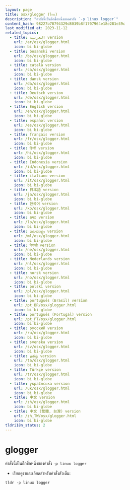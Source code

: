 ```yaml
---
layout: page
title: osx/glogger (ไทย)
description: "คำสั่งนี้เป็นอีกชื่อหนึ่งของคำสั่ง `-p linux logger`"
content_hash: 98227b70794329d8039b8f1707964e18e281e39c
last_modified_at: 2023-11-12
related_topics:
  - title: العربية version
    url: /ar/osx/glogger.html
    icon: bi bi-globe
  - title: bosanski version
    url: /bs/osx/glogger.html
    icon: bi bi-globe
  - title: català version
    url: /ca/osx/glogger.html
    icon: bi bi-globe
  - title: dansk version
    url: /da/osx/glogger.html
    icon: bi bi-globe
  - title: Deutsch version
    url: /de/osx/glogger.html
    icon: bi bi-globe
  - title: English version
    url: /en/osx/glogger.html
    icon: bi bi-globe
  - title: español version
    url: /es/osx/glogger.html
    icon: bi bi-globe
  - title: français version
    url: /fr/osx/glogger.html
    icon: bi bi-globe
  - title: हिन्दी version
    url: /hi/osx/glogger.html
    icon: bi bi-globe
  - title: Indonesia version
    url: /id/osx/glogger.html
    icon: bi bi-globe
  - title: italiano version
    url: /it/osx/glogger.html
    icon: bi bi-globe
  - title: 日本語 version
    url: /ja/osx/glogger.html
    icon: bi bi-globe
  - title: 한국어 version
    url: /ko/osx/glogger.html
    icon: bi bi-globe
  - title: ລາວ version
    url: /lo/osx/glogger.html
    icon: bi bi-globe
  - title: മലയാളം version
    url: /ml/osx/glogger.html
    icon: bi bi-globe
  - title: नेपाली version
    url: /ne/osx/glogger.html
    icon: bi bi-globe
  - title: Nederlands version
    url: /nl/osx/glogger.html
    icon: bi bi-globe
  - title: norsk version
    url: /no/osx/glogger.html
    icon: bi bi-globe
  - title: polski version
    url: /pl/osx/glogger.html
    icon: bi bi-globe
  - title: português (Brasil) version
    url: /pt_BR/osx/glogger.html
    icon: bi bi-globe
  - title: português (Portugal) version
    url: /pt_PT/osx/glogger.html
    icon: bi bi-globe
  - title: русский version
    url: /ru/osx/glogger.html
    icon: bi bi-globe
  - title: svenska version
    url: /sv/osx/glogger.html
    icon: bi bi-globe
  - title: தமிழ் version
    url: /ta/osx/glogger.html
    icon: bi bi-globe
  - title: Türkçe version
    url: /tr/osx/glogger.html
    icon: bi bi-globe
  - title: українська version
    url: /uk/osx/glogger.html
    icon: bi bi-globe
  - title: 中文 version
    url: /zh/osx/glogger.html
    icon: bi bi-globe
  - title: 中文 (繁體, 台灣) version
    url: /zh_TW/osx/glogger.html
    icon: bi bi-globe
tldri18n_status: 2
---
```

# glogger

คำสั่งนี้เป็นอีกชื่อหนึ่งของคำสั่ง `-p linux logger`

- เรียกดูรายละเอียดสำหรับคำสั่งตัวเต็ม:

`tldr -p linux logger`
